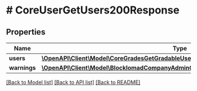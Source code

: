 # # CoreUserGetUsers200Response

## Properties

Name | Type | Description | Notes
------------ | ------------- | ------------- | -------------
**users** | [**\OpenAPI\Client\Model\CoreGradesGetGradableUsers200ResponseUsersInner[]**](CoreGradesGetGradableUsers200ResponseUsersInner.md) |  |
**warnings** | [**\OpenAPI\Client\Model\BlockIomadCompanyAdminGetCompanies200ResponseWarningsInner[]**](BlockIomadCompanyAdminGetCompanies200ResponseWarningsInner.md) |  | [optional]

[[Back to Model list]](../../README.md#models) [[Back to API list]](../../README.md#endpoints) [[Back to README]](../../README.md)
